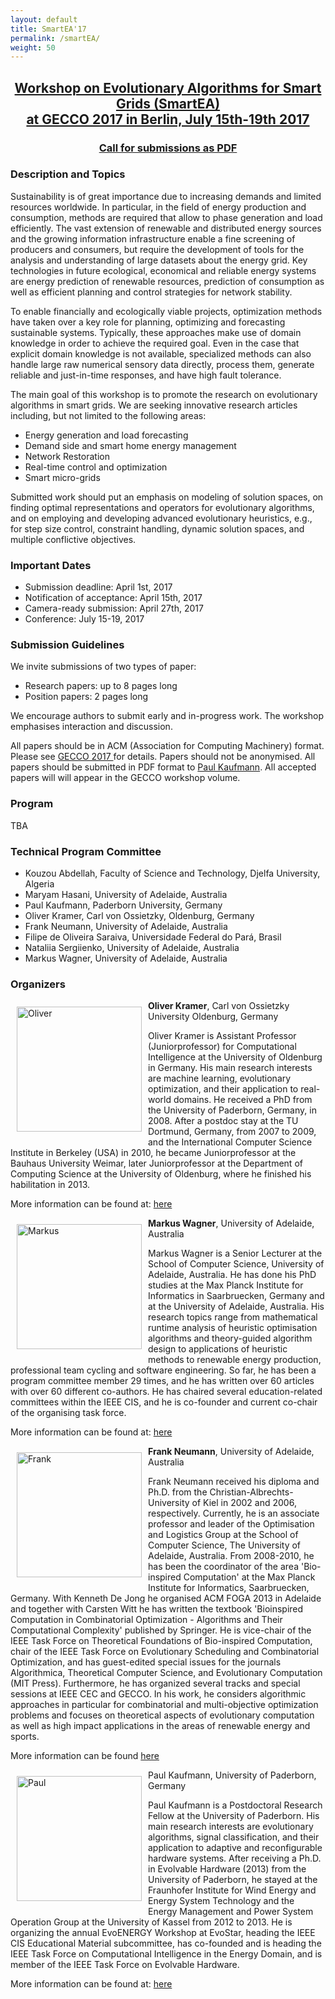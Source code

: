 ```yaml
---
layout: default
title: SmartEA'17
permalink: /smartEA/
weight: 50
---
```

<center>
<h2><b><a href="http://gecco-2017.sigevo.org/index.html/Workshops#id_Evolutionary%20Methods%20for%20Smart%20Grid%20Applications">Workshop on Evolutionary Algorithms for Smart Grids (SmartEA)<br>at ​GECCO 2017 in Berlin, July 15th-19th 2017</a></b></h2>

<h3><a href="{{ site.baseurl }}/assets/SmartEA-CfP.pdf">Call for submissions as PDF</a></h3>

</center>

<h3><b>Description and Topics</b></h3>


Sustainability is of great importance due to increasing demands and limited resources worldwide. In particular, in the field of energy production and consumption, methods are required that allow to phase generation and load efficiently. The vast extension of renewable and distributed energy sources and the growing information infrastructure enable a fine screening of producers and consumers, but require the development of tools for the analysis and understanding of large datasets about the energy grid. Key technologies in future ecological, economical and reliable energy systems are energy prediction of renewable resources, prediction of consumption as well as efficient planning and control strategies for network stability.

To enable financially and ecologically viable projects, optimization methods have taken over a key role for planning, optimizing and forecasting sustainable systems. Typically, these approaches make use of domain knowledge in order to achieve the required goal. Even in the case that explicit domain knowledge is not available, specialized methods can also handle large raw numerical sensory data directly, process them, generate reliable and just-in-time responses, and have high fault tolerance.

The main goal of this workshop is to promote the research on evolutionary algorithms in smart grids. We are seeking innovative research articles including, but not limited to the following areas:

- Energy generation and load forecasting
- Demand side and smart home energy management
- Network Restoration
- Real-time control and optimization
- Smart micro-grids

Submitted work should put an emphasis on modeling of solution spaces, on finding optimal representations and operators for evolutionary algorithms, and on employing and developing advanced evolutionary heuristics, e.g., for step size control, constraint handling, dynamic solution spaces, and multiple conflictive objectives.


<h3><b>Important Dates</b></h3>

- Submission deadline: 	April 1st, 2017
- Notification of acceptance: 	April 15th, 2017
- Camera-ready submission: 	April 27th, 2017
- Conference: July 15-19, 2017

<h3><b>Submission Guidelines</b></h3>

We invite submissions of two types of paper:

- Research papers: up to 8 pages long
- Position papers: 2 pages long

We encourage authors to submit early and in-progress work. The workshop emphasises interaction and discussion.

All papers should be in ACM (Association for Computing Machinery) format. Please see <a href="http://gecco-2017.sigevo.org"> GECCO 2017 </a> for details. Papers should not be anonymised. All papers should be submitted in PDF format to <a href="mailto:paul.kaufmann@uni-paderborn.de">Paul Kaufmann</a>. All accepted papers will will appear in the GECCO workshop volume.

<h3><b>Program</b></h3>

TBA

<h3><b>Technical Program Committee</b></h3>

- Kouzou Abdellah, Faculty of Science and Technology, Djelfa University, Algeria
- Maryam Hasani, University of Adelaide, Australia
- Paul Kaufmann, Paderborn University, Germany
- Oliver Kramer, Carl von Ossietzky, Oldenburg, Germany
- Frank Neumann, University of Adelaide, Australia
- Filipe de Oliveira Saraiva, Universidade Federal do Pará, Brasil
- Nataliia Sergiienko, University of Adelaide, Australia
- Markus Wagner, University of Adelaide, Australia

<h3><b>Organizers</b></h3>

<div style="float: left">
    <a href="{{ site.baseurl }}/"><img src="{{ site.baseurl }}/assets/oliver.jpeg" alt="Oliver" height="200" hspace="10" vspace="10"></a>
</div>

<b>Oliver Kramer</b>, Carl von Ossietzky University Oldenburg, Germany

Oliver Kramer is Assistant Professor (Juniorprofessor) for Computational Intelligence at the University of Oldenburg in Germany. His main research interests are machine learning, evolutionary optimization, and their application to real-world domains. He received a PhD from the University of Paderborn, Germany, in 2008. After a postdoc stay at the TU Dortmund, Germany, from 2007 to 2009, and the International Computer Science Institute in Berkeley (USA) in 2010, he became Juniorprofessor at the Bauhaus University Weimar, later Juniorprofessor at the Department of Computing Science at the University of Oldenburg, where he finished his habilitation in 2013.


More information can be found at: <a href="http://www.ci.uni-oldenburg.de">here</a>


<div style="float: left">
    <a href="{{ site.baseurl }}/"><img src="{{ site.baseurl }}/assets/mw-cyclists.jpeg" alt="Markus" height="200" hspace="10" vspace="10"></a>
</div>

<b>Markus Wagner</b>, University of Adelaide, Australia

Markus Wagner is a Senior Lecturer at the School of Computer Science, University of Adelaide, Australia. He has done his PhD studies at the Max Planck
Institute for Informatics in Saarbruecken, Germany and at the University of
Adelaide, Australia. His research topics range from mathematical runtime
analysis of heuristic optimisation algorithms and theory-guided algorithm
design to applications of heuristic methods to renewable energy production,
professional team cycling and software engineering. So far, he has been a program committee member 29 times, and he has written over 60 articles with over 60 different co-authors. He has chaired several education-related committees within the IEEE CIS, and he is co-founder and current co-chair of the organising task force.

More information can be found at: <a href="http://cs.adelaide.edu.au/~markus">here</a>

<div style="float: left">
    <a href="{{ site.baseurl }}/"><img src="{{ site.baseurl }}/assets/FrankCS.jpeg" alt="Frank" height="200" hspace="10" vspace="10"></a>
</div>

​<b>Frank Neumann</b>, University of Adelaide, Australia

Frank Neumann received his diploma and Ph.D. from the Christian-Albrechts-University of Kiel in 2002 and 2006, respectively. Currently, he is an associate professor and leader of the Optimisation and Logistics Group at the School of Computer Science, The University of Adelaide, Australia. From 2008-2010, he has been the coordinator of the area 'Bio-inspired Computation' at the Max Planck Institute for Informatics, Saarbruecken, Germany. With Kenneth De Jong he organised ACM FOGA 2013 in Adelaide and together with Carsten Witt he has written the textbook 'Bioinspired Computation in Combinatorial Optimization - Algorithms and Their Computational Complexity' published by Springer. He is vice-chair of the IEEE Task Force on Theoretical Foundations of Bio-inspired Computation, chair of the IEEE Task Force on Evolutionary Scheduling and Combinatorial Optimization, and has guest-edited special issues for the journals Algorithmica, Theoretical Computer Science, and Evolutionary Computation (MIT Press). Furthermore, he has organized several tracks and special sessions at IEEE CEC and GECCO. In his work, he considers algorithmic approaches in particular for combinatorial and multi-objective optimization problems and focuses on theoretical aspects of evolutionary computation as well as high impact applications in the areas of renewable energy and sports.


More information can be found <a href ="http://cs.adelaide.edu.au/~frank">here</a>



<div style="float: left">
    <a href="{{ site.baseurl }}/"><img src="{{ site.baseurl }}/assets/paul.jpg" alt="Paul" height="200" hspace="10" vspace="10"></a>
</div>

<a>Paul Kaufmann</a>, University of Paderborn, Germany

Paul Kaufmann is a Postdoctoral Research Fellow at the University of Paderborn. His main research interests are evolutionary algorithms, signal classification, and their application to adaptive and reconfigurable hardware systems. After receiving a Ph.D. in Evolvable Hardware (2013) from the University of Paderborn, he stayed at the Fraunhofer Institute for Wind Energy and Energy System Technology and the Energy Management and Power System Operation Group at the University of Kassel from 2012 to 2013. He is organizing the annual EvoENERGY Workshop at EvoStar, heading the IEEE CIS Educational Material subcommittee, has co-founded and is heading the IEEE Task Force on Computational Intelligence in the Energy Domain, and is member of the IEEE Task Force on Evolvable Hardware.

More information can be found at: <a href="https://sites.google.com/site/paulkaufmann/">here</a>



